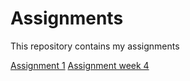 # Assignments
This repository contains my assignments

[Assignment 1](https://github.com/amstanescu/Assignments/blob/master/Assignment_week_2%20(2).ipynb)
[Assignment week 4](https://github.com/amstanescu/Assignments/blob/master/Assignment_week_4%20(1).ipynb)
